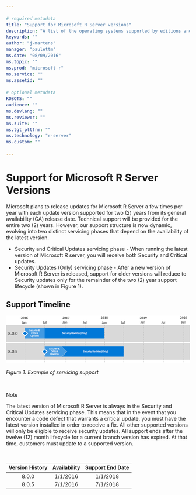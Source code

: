 ```yaml
---

# required metadata
title: "Support for Microsoft R Server versions"
description: "A list of the operating systems supported by editions and versions of Microsoft R Server and Revolution R Enterprise."
keywords: ""
author: "j-martens"
manager: "paulettm"
ms.date: "08/09/2016"
ms.topic: ""
ms.prod: "microsoft-r"
ms.service: ""
ms.assetid: ""

# optional metadata
ROBOTS: ""
audience: ""
ms.devlang: ""
ms.reviewer: ""
ms.suite: ""
ms.tgt_pltfrm: ""
ms.technology: "r-server"
ms.custom: ""

---
```

# Support for Microsoft R Server Versions

Microsoft plans to release updates for Microsoft R Server a few times per year with each update version supported for two (2) years from its general availability (GA) release date. Technical support will be provided for the entire two (2) years. However, our support structure is now dynamic, evolving into two distinct servicing phases that depend on the availability of the latest version.  
+ Security and Critical Updates servicing phase - When running the latest version of Microsoft R server, you will receive both Security and Critical updates. 
+ Security Updates (Only) servicing phase - After a new version of Microsoft R Server is released, support for older versions will reduce to Security updates only for the remainder of the two (2) year support lifecycle (shown in Figure 1). 

## Support Timeline
![Servicing Support](./media/rserver-servicing-support805.png)

_Figure 1. Example of servicing support_

<br>

>[!NOTE]
>The latest version of Microsoft R Server is always in the Security and Critical Updates servicing phase. This means that in the event that you encounter a code defect that warrants a critical update, you must have the latest version installed in order to receive a fix. All other supported versions will only be eligible to receive security updates. All support ends after the twelve (12) month lifecycle for a current branch version has expired. At that time, customers must update to a supported version. 

<br>

|Version History|Availability                       |Support End Date                  |
|:-------------------:|:---------------------------------:|:--------------------------------:|
|8.0.0                |1/1/2016                           |1/1/2018                          |
|8.0.5|7/1/2016|7/1/2018|
